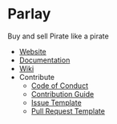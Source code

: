 
# Parlay
Buy and sell Pirate like a pirate

- [Website](https://aronanda.github.io/parlay/)
- [Documentation](https://aronanda.github.io/parlay/docs)
- [Wiki](https://github.com/aronanda/parlay/wiki)
- Contribute
  + [Code of Conduct](./.github/CODE_OF_CONDUCT.md)
  + [Contribution Guide](./.github/CONTRIBUTING.md)
  + [Issue Template](./.github/ISSUE_TEMPLATE.md)
  + [Pull Request Template](./.github/PULL_REQUEST_TEMPLATE.md)
